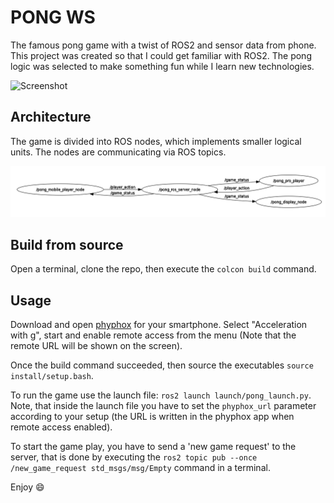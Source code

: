 # PONG WS

The famous pong game with a twist of ROS2 and sensor data from phone. This project was created so that I could get familiar with ROS2. The pong logic was selected to make something fun while I learn new technologies.

![Screenshot](docs/pong.gif)

## Architecture

The game is divided into ROS nodes, which implements smaller logical units. The nodes are communicating via ROS topics.

![Screenshot](docs/pong_ros_network.png)

## Build from source

Open a terminal, clone the repo, then execute the `colcon build` command.

## Usage

Download and open [phyphox](https://phyphox.org/) for your smartphone. Select "Acceleration with g", start and enable remote access from the menu (Note that the remote URL will be shown on the screen).

Once the build command succeeded, then source the executables `source install/setup.bash`.

To run the game use the launch file: `ros2 launch launch/pong_launch.py`. Note, that inside the launch file you have to set the `phyphox_url` parameter according to your setup (the URL is written in the phyphox app when remote access enabled).

To start the game play, you have to send a 'new game request' to the server, that is done by executing the `ros2 topic pub --once /new_game_request std_msgs/msg/Empty` command in a terminal.

Enjoy :smile: